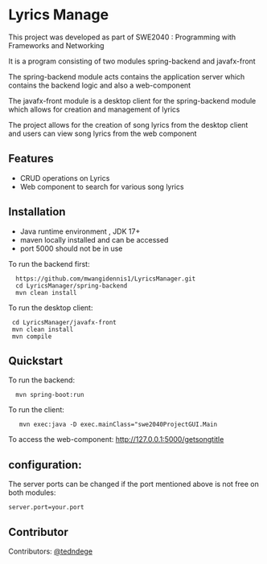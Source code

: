 # Lyrics Manage
This project was developed as part of SWE2040 : Programming with Frameworks and Networking

It is a program consisting of two modules spring-backend and javafx-front

The spring-backend module acts contains the application server which contains the backend  logic and also a web-component

The javafx-front module is a desktop client  for the spring-backend  module which allows for creation and management of lyrics

The project allows for the creation of song lyrics from the desktop client and users can view song lyrics from the web component
## Features
 * CRUD operations on Lyrics
 * Web component to search for various song lyrics
 
## Installation 

 * Java runtime environment , JDK 17+
 * maven locally installed and can be accessed 
 * port 5000 should not be in use

To run the backend first:
```
  https://github.com/mwangidennis1/LyricsManager.git
  cd LyricsManager/spring-backend
  mvn clean install
  ```
 To run the desktop client:
 ```
  cd LyricsManager/javafx-front
  mvn clean install
  mvn compile
  ```

## Quickstart
To run the backend:
 ```
   mvn spring-boot:run
 ```
To run the client:
```
   mvn exec:java -D exec.mainClass="swe2040ProjectGUI.Main
 ```
To access the web-component:
          http://127.0.0.1:5000/getsongtitle

## configuration:
   The server ports can be changed if the port mentioned above is not free on both modules:
   ```
   server.port=your.port
   ```

## Contributor
Contributors:
   [@tedndege](https://github.com/tedndege)